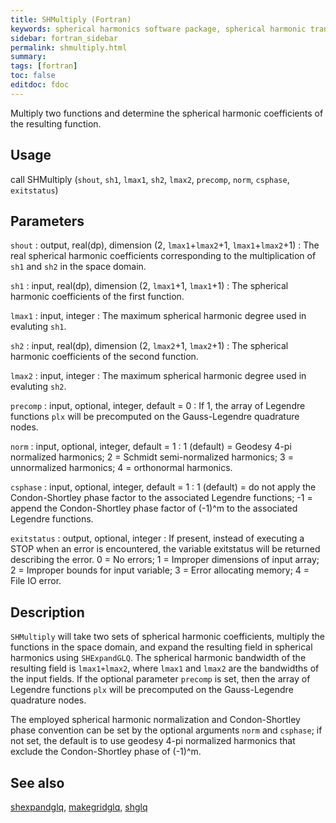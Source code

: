 ```yaml
---
title: SHMultiply (Fortran)
keywords: spherical harmonics software package, spherical harmonic transform, legendre functions, multitaper spectral analysis, fortran, Python, gravity, magnetic field
sidebar: fortran_sidebar
permalink: shmultiply.html
summary:
tags: [fortran]
toc: false
editdoc: fdoc
---
```


Multiply two functions and determine the spherical harmonic coefficients of the resulting function.

## Usage

call SHMultiply (`shout`, `sh1`, `lmax1`, `sh2`, `lmax2`, `precomp`, `norm`, `csphase`, `exitstatus`)

## Parameters

`shout` : output, real(dp), dimension (2, `lmax1`+`lmax2`+1, `lmax1`+`lmax2`+1)
:   The real spherical harmonic coefficients corresponding to the multiplication of `sh1` and `sh2` in the space domain.

`sh1` : input, real(dp), dimension (2, `lmax1`+1, `lmax1`+1)
:   The spherical harmonic coefficients of the first function.

`lmax1` : input, integer
:   The maximum spherical harmonic degree used in evaluting `sh1`.

`sh2` : input, real(dp), dimension (2, `lmax2`+1, `lmax2`+1)
:   The spherical harmonic coefficients of the second function.

`lmax2` : input, integer
:   The maximum spherical harmonic degree used in evaluting `sh2`.

`precomp` : input, optional, integer, default = 0
:   If 1, the array of Legendre functions `plx` will be precomputed on the Gauss-Legendre quadrature nodes.

`norm` : input, optional, integer, default = 1
:   1 (default) = Geodesy 4-pi normalized harmonics; 2 = Schmidt semi-normalized harmonics; 3 = unnormalized harmonics; 4 = orthonormal harmonics.

`csphase` : input, optional, integer, default = 1
:   1 (default) = do not apply the Condon-Shortley phase factor to the associated Legendre functions; -1 = append the Condon-Shortley phase factor of (-1)^m to the associated Legendre functions.

`exitstatus` : output, optional, integer
:   If present, instead of executing a STOP when an error is encountered, the variable exitstatus will be returned describing the error. 0 = No errors; 1 = Improper dimensions of input array; 2 = Improper bounds for input variable; 3 = Error allocating memory; 4 = File IO error.

## Description

`SHMultiply` will take two sets of spherical harmonic coefficients, multiply the functions in the space domain, and expand the resulting field in spherical harmonics using `SHExpandGLQ`. The spherical harmonic bandwidth of the resulting field is `lmax1+lmax2`, where `lmax1` and `lmax2` are the bandwidths of the input fields. If the optional parameter `precomp` is set, then the array of Legendre functions `plx` will be precomputed on the Gauss-Legendre quadrature nodes.

The employed spherical harmonic normalization and Condon-Shortley phase convention can be set by the optional arguments `norm` and `csphase`; if not set, the default is to use geodesy 4-pi normalized harmonics that exclude the Condon-Shortley phase of (-1)^m.

## See also

[shexpandglq](shexpandglq.html), [makegridglq](makegridglq.html), [shglq](shglq.html)
